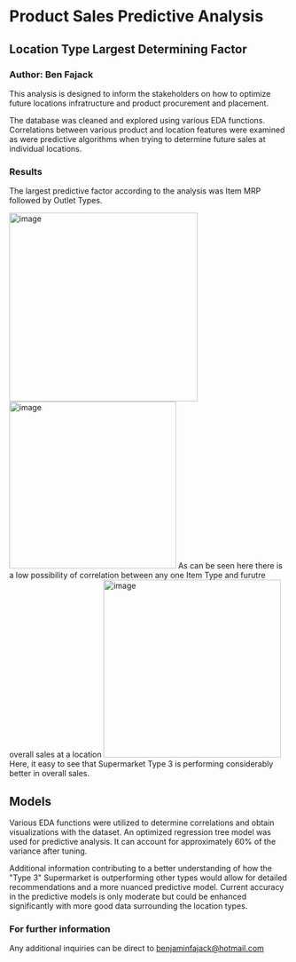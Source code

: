 # Product Sales Predictive Analysis
## Location Type Largest Determining Factor
### Author: Ben Fajack

This analysis is designed to inform the stakeholders on how to optimize future locations infratructure and product procurement and placement.

The database was cleaned and explored using various EDA functions. Correlations between various product and location features were examined as were predictive algorithms when trying to determine future sales at individual locations.

### Results
The largest predictive factor according to the analysis was Item MRP followed by Outlet Types. 

<img width="340" alt="image" src="https://github.com/ben-fajack/Final-Sales-Predictions/assets/134533964/19a95af3-96c3-46a2-ac74-30d77f19e7fe">


<img width="301" alt="image" src="https://github.com/ben-fajack/Project_w_Metrics/assets/134533964/32f06918-a500-445e-90df-a73cae443d43">
As can be seen here there is a low possibility of correlation between any one Item Type and furutre overall sales at a location

<img width="320" alt="image" src="https://github.com/ben-fajack/Project_w_Metrics/assets/134533964/e4a484e6-8cee-4eb4-887e-f50ef02fdb16">
Here, it easy to see that Supermarket Type 3 is performing considerably better in overall sales.


## Models
Various EDA functions were utilized to determine correlations and obtain visualizations with the dataset. An optimized regression tree model was used for predictive analysis. It can account for approximately 60% of the variance after tuning.

Additional information contributing to a better understanding of how the "Type 3" Supermarket is outperforming other types would allow for detailed recommendations and a more nuanced predictive model. Current accuracy in the predictive models is only moderate but could be enhanced significantly with more good data surrounding the location types.

### For further information
Any additional inquiries can be direct to benjaminfajack@hotmail.com
